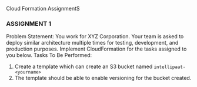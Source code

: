 Cloud Formation AssignmentS

### ASSIGNMENT 1 

Problem Statement:
You work for XYZ Corporation. Your team is asked to deploy similar architecture
multiple times for testing, development, and production purposes. Implement
CloudFormation for the tasks assigned to you below.
Tasks To Be Performed:

1. Create a template which can create an S3 bucket named `intellipaat-<yourname>`
2. The template should be able to enable versioning for the bucket created.